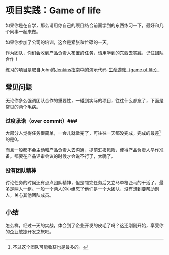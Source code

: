 # 项目实践：Game of life #
如果你是在自学，那么请用你自己的项目结合前面学到的东西练习一下，最好和几个同事一起来做。

如果你参加了公司的培训，这会是紧张和忙碌的一天。

作为团队，你们会收到产品负责人布置的任务，请用学到的东西去实践，记住团队合作！

练习的项目是取自John的[Jenkins指南](http://www.wakaleo.com/books/jenkins-the-definitive-guide)中的演示代码-[生命游戏（game of life）](https://github.com/wakaleo/game-of-life)

## 常见问题 ##
无论你多么强调团队合作的重要性，一碰到实际的项目，往往什么都忘了，下面是常见的两个毛病。

### 过度承诺（over commit）###
大部分人觉得任务很简单，一会儿就做完了，可往往一天都没完成，完成的最差[^81]的是0。

而且一般都不会主动和产品负责人去沟通，提前汇报风险，使得产品负责人早作准备。都要在产品评审会议的时候才会说不行了，太晚了。

### 没有团队精神 ###
讨论任务的时候还有点点团队精神，但是领完任务后又立马单枪匹马的干活了，最多是两人一组。一般一个两人的小组忘了他们是一个大团队，没有想到要帮助别人，关心其他团队成员。

## 小结 ##
怎么样，经过一天的实战，体会到了企业开发的皮毛了吗？这还刚刚开始，享受你的企业敏捷开发之旅吧。

[^81]: 不过这个团队可能收获也是最多的。
